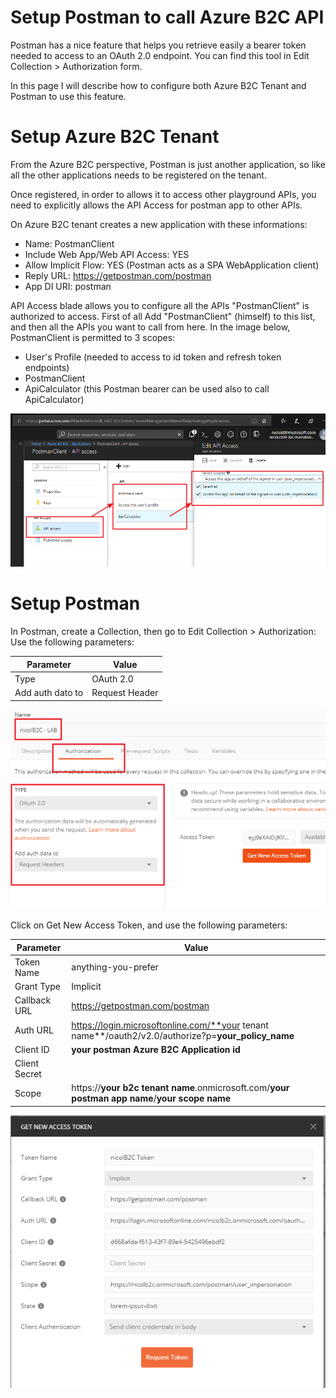 # Setup Postman to call Azure B2C API	
Postman has a nice feature that helps you retrieve easily a bearer token needed to access to an OAuth 2.0 endpoint. You can find this tool in Edit Collection > Authorization form.

In this page I will describe how to configure both Azure B2C Tenant and Postman to use this feature.

# Setup Azure B2C Tenant
From the Azure B2C perspective, Postman is just another application, so like all the other applications needs to be registered on the tenant.

Once registered, in order to allows it to access other playground APIs, you need to explicitly allows the API Access for postman app to other APIs. 

On Azure B2C tenant creates a new application with these informations:

* Name: PostmanClient
* Include Web App/Web API Access: YES
* Allow Implicit Flow: YES (Postman acts as a SPA WebApplication client)
* Reply URL: https://getpostman.com/postman
* App DI URI: postman

API Access blade allows you to configure all the APIs "PostmanClient" is authorized to access. First of all Add "PostmanClient" (himself) to this list, and then all the APIs you want to call from here. In the image below, PostmanClient is permitted to 3 scopes:

* User's Profile (needed to access to id token and refresh token endpoints)
* PostmanClient
* ApiCalculator (this Postman bearer can be used also to call ApiCalculator)

![API Access Configuration](assets/img07.png)

# Setup Postman
In Postman, create a Collection, then go to Edit Collection > Authorization:
Use the following parameters:

Parameter | Value
-|-
Type| OAuth 2.0
Add auth dato to| Request Header

![Postman setup](assets/img08.png)

Click on Get New Access Token, and use the following parameters:

Parameter | Value
-|-
Token Name | anything-you-prefer
Grant Type | Implicit
Callback URL|https://getpostman.com/postman
Auth URL|https://login.microsoftonline.com/**your tenant name**/oauth2/v2.0/authorize?p=**your_policy_name**
Client ID| **your postman Azure B2C Application id**
Client Secret| 
Scope| https://**your b2c tenant name**.onmicrosoft.com/**your postman app name**/**your scope name**

![Postman get new access token](assets/img09.png)

